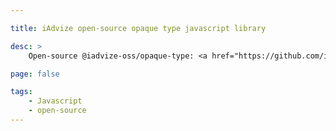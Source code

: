 ```yaml
---

title: iAdvize open-source opaque type javascript library

desc: >
    Open-source @iadvize-oss/opaque-type: <a href="https://github.com/iadvize/opaque-type-library">github.com/iadvize/opaque-type-library</a>

page: false

tags:
    - Javascript
    - open-source
---
```



